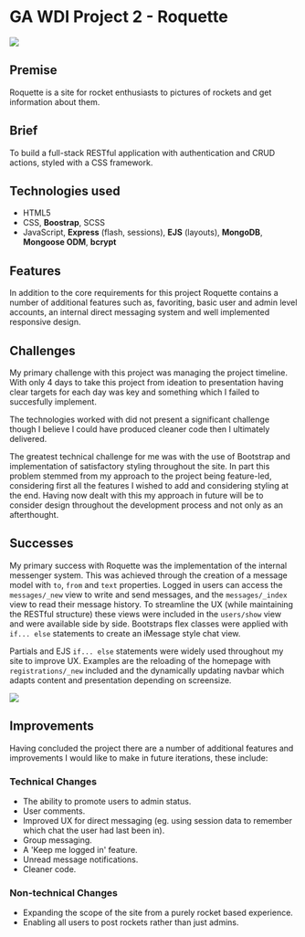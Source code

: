 # GA WDI Project 2 - Roquette

<img src="https://i.imgur.com/IR40Yi6.png">

## Premise
Roquette is a site for rocket enthusiasts to pictures of rockets and get information about them.

## Brief
To build a full-stack RESTful application with authentication and CRUD actions, styled with a CSS framework.

## Technologies used
* HTML5
* CSS, **Boostrap**, SCSS
* JavaScript, **Express** (flash, sessions), **EJS** (layouts), **MongoDB**, **Mongoose ODM**, **bcrypt**

## Features
In addition to the core requirements for this project Roquette contains a number of additional features such as, favoriting, basic user and admin level accounts, an internal direct messaging system and well implemented responsive design.

## Challenges
My primary challenge with this project was managing the project timeline.  With only 4 days to take this project from ideation to presentation having clear targets for each day was key and something which I failed to succesfully implement.

The technologies worked with did not present a significant challenge though I believe I could have produced cleaner code then I ultimately delivered.

The greatest technical challenge for me was with the use of Bootstrap and implementation of satisfactory styling throughout the site.  In part this problem stemmed from my approach to the project being feature-led, considering first all the features I wished to add and considering styling at the end.  Having now dealt with this my approach in future will be to consider design throughout the development process and not only as an afterthought.

## Successes
My primary success with Roquette was the implementation of the internal messenger system.  This was achieved through the creation of a message model with `to`, `from` and `text` properties.  Logged in users can access the `messages/_new` view to write and send messages, and the `messages/_index` view to read their message history.  To streamline the UX (while maintaining the RESTful structure) these views were included in the `users/show` view and were available side by side.  Bootstraps flex classes were applied with `if... else` statements to create an iMessage style chat view.

Partials and EJS `if... else` statements were widely used throughout my site to improve UX.  Examples are the reloading of the homepage with `registrations/_new` included and the dynamically updating navbar which adapts content and presentation depending on screensize.

<img src="https://i.imgur.com/xwz0T2y.png">

## Improvements
Having concluded the project there are a number of additional features and improvements I would like to make in future iterations, these include:
### Technical Changes
* The ability to promote users to admin status.
* User comments.
* Improved UX for direct messaging (eg. using session data to remember which chat the user had last been in).
* Group messaging.
* A 'Keep me logged in' feature.
* Unread message notifications.
* Cleaner code.
### Non-technical Changes
* Expanding the scope of the site from a purely rocket based experience.
* Enabling all users to post rockets rather than just admins.
